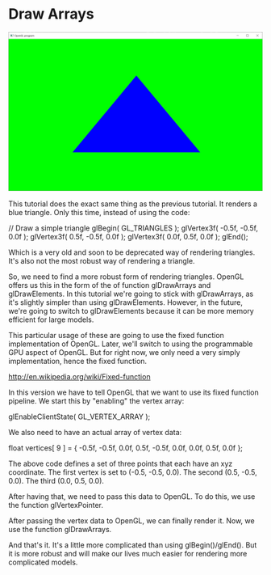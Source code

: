 # Draw Arrays

![Draw Arrays Screenshot](screenshot.jpg)

This tutorial does the exact same thing as the previous tutorial.  It renders a blue triangle.  Only this time, instead of using the code:

// Draw a simple triangle
glBegin( GL_TRIANGLES );
glVertex3f( -0.5f, -0.5f, 0.0f );
glVertex3f( 0.5f, -0.5f, 0.0f );
glVertex3f( 0.0f, 0.5f, 0.0f );
glEnd();

Which is a very old and soon to be deprecated way of rendering triangles.  It's also not the most robust way of rendering a triangle.

So, we need to find a more robust form of rendering triangles.  OpenGL offers us this in the form of the of function glDrawArrays and glDrawElements.  In this tutorial we're going to stick with glDrawArrays, as it's slightly simpler than using glDrawElements.  However, in the future, we're going to switch to glDrawElements because it can be more memory efficient for large models.

This particular usage of these are going to use the fixed function implementation of OpenGL.  Later, we'll switch to using the programmable GPU aspect of OpenGL.  But for right now, we only need a very simply implementation, hence the fixed function.

http://en.wikipedia.org/wiki/Fixed-function

In this version we have to tell OpenGL that we want to use its fixed function pipeline.  We start this by "enabling" the vertex array:

glEnableClientState( GL_VERTEX_ARRAY );

We also need to have an actual array of vertex data:

float vertices[ 9 ] = {
	-0.5f, -0.5f, 0.0f,
	0.5f, -0.5f, 0.0f,
	0.0f, 0.5f, 0.0f
};

The above code defines a set of three points that each have an xyz coordinate.  The first vertex is set to (-0.5, -0.5, 0.0).  The second (0.5, -0.5, 0.0).  The third (0.0, 0.5, 0.0).

After having that, we need to pass this data to OpenGL.  To do this, we use the function glVertexPointer.

After passing the vertex data to OpenGL, we can finally render it.  Now, we use the function glDrawArrays.

And that's it.  It's a little more complicated than using glBegin()/glEnd().  But it is more robust and will make our lives much easier for rendering more complicated models.